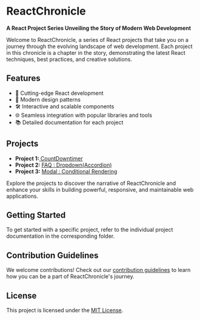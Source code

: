 <!DOCTYPE html>
<html lang="en">

<head>
    <meta charset="UTF-8">
    <meta name="viewport" content="width=device-width, initial-scale=1.0">
</head>

<body>
    <h1>ReactChronicle</h1>
    <p><strong>A React Project Series Unveiling the Story of Modern Web Development</strong></p>
    <p>Welcome to ReactChronicle, a series of React projects that take you on a journey through the evolving landscape of web development. Each project in this chronicle is a chapter in the story, demonstrating the latest React techniques, best practices, and creative solutions.</p>
    <h2>Features</h2>
    <ul>
        <li>🚀 Cutting-edge React development</li>
        <li>🎨 Modern design patterns</li>
        <li>🛠️ Interactive and scalable components</li>
        <li>🌐 Seamless integration with popular libraries and tools</li>
        <li>📚 Detailed documentation for each project</li>
    </ul>
    <h2>Projects</h2>
    <ul>
        <li><strong>Project 1:</strong><a  href="https://teracountdownchalu.netlify.app/"> CountDowntimer</a> </li>
        <li ><strong>Project 2:</strong> <a href="https://faqkibaat.netlify.app/"> FAQ : Dropdown(Accordion)</a></li>
        <li ><strong>Project 3:</strong> <a href="https://modaljoboffer.netlify.app/">Modal : Conditional Rendering </a> </li>
    </ul>
    <p>Explore the projects to discover the narrative of ReactChronicle and enhance your skills in building powerful, responsive, and maintainable web applications.</p>
    <h2>Getting Started</h2>
    <p>To get started with a specific project, refer to the individual project documentation in the corresponding folder.</p>
    <h2>Contribution Guidelines</h2>
    <p>We welcome contributions! Check out our <a href="#link-to-contribution-guidelines">contribution guidelines</a> to learn how you can be a part of ReactChronicle's journey.</p>
    <h2>License</h2>
    <p>This project is licensed under the <a href="#link-to-license">MIT License</a>.</p>
</body>

</html>
